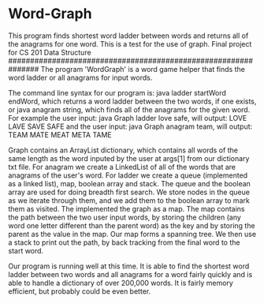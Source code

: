 # Word-Graph
This program finds shortest word ladder between words and returns all of the anagrams for one word. This is a test for the use of graph. Final project for CS 201 Data Structure
###############################################################
The program 'WordGraph' is a word game helper that finds the word ladder or all anagrams for input words.

The command line syntax for our program is: java ladder startWord endWord, which returns a 
word ladder between the two words, if one exists, or java anagram string, which finds all of the 
anagrams for the given word. For example the user input: java Graph ladder love safe, will output:
LOVE
LAVE
SAVE
SAFE
and the user input: java Graph anagram team, will output:
TEAM
MATE
MEAT
META
TAME

Graph contains an ArrayList<String> dictionary, which contains all words of the same length
as the word inputed by the user at args[1] from our dictionary txt file. For anagram we create a 
LinkedList of all of the words that are anagrams of the user's word. For ladder we create a queue (implemented as 
a linked list), map, boolean array and stack. The queue and the boolean array are used for doing breadth first search. 
We store nodes in the queue as we iterate through them, and we add them to the boolean array to mark them as visited.
The implemented the graph as a map. The map contains the path between the two user input words, by storing 
the children (any word one letter different than the parent word) as the key and by storing the parent
as the value in the map. Our map forms a spanning tree. 
We then use a stack to print out the path, by back tracking from the final word to the start word.

Our program is running well at this time. It is able to find the shortest word ladder between two words
and all anagrams for a word fairly quickly and is able to handle a dictionary of over 200,000 words.
It is fairly memory efficient, but probably could be even better.
